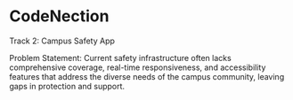 # CodeNection

Track 2: Campus Safety App

Problem Statement: Current safety infrastructure often lacks comprehensive coverage, real-time responsiveness, and accessibility features that address the diverse needs of the campus community, leaving gaps in protection and support.
